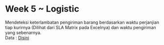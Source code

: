 # Week 5 ~ Logistic 
Mendeteksi keterlambatan pengiriman barang berdasarkan waktu perjanjian tiap kurirnya (Dilihat dari SLA Matrix pada Excelnya) dan waktu pengiriman yang sebenarnya.
<br>
Data : <a href="https://drive.google.com/file/d/1y1n7gNmOLiAJeqMyfMc6UVqGHZ0x89nA/view?usp=sharing">Disini</a>